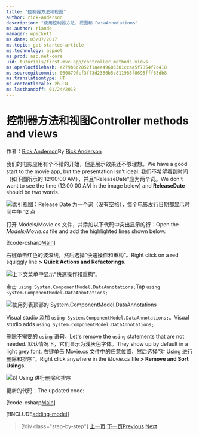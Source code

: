 ```yaml
---
title: "控制器方法和视图"
author: rick-anderson
description: "使用控制器方法、视图和 DataAnnotations"
ms.author: riande
manager: wpickett
ms.date: 03/07/2017
ms.topic: get-started-article
ms.technology: aspnet
ms.prod: asp.net-core
uid: tutorials/first-mvc-app/controller-methods-views
ms.openlocfilehash: e279b6c2852f1aea49685381ccaa5f7854f7c418
ms.sourcegitcommit: 060879fcf3f73d2366b5c811986f8695fff65db8
ms.translationtype: HT
ms.contentlocale: zh-CN
ms.lasthandoff: 01/24/2018
---
```

# <a name="controller-methods-and-views"></a><span data-ttu-id="84dbf-103">控制器方法和视图</span><span class="sxs-lookup"><span data-stu-id="84dbf-103">Controller methods and views</span></span>

<span data-ttu-id="84dbf-104">作者：[Rick Anderson](https://twitter.com/RickAndMSFT)</span><span class="sxs-lookup"><span data-stu-id="84dbf-104">By [Rick Anderson](https://twitter.com/RickAndMSFT)</span></span>

<span data-ttu-id="84dbf-105">我们的电影应用有个不错的开始，但是展示效果还不够理想。</span><span class="sxs-lookup"><span data-stu-id="84dbf-105">We have a good start to the movie app, but the presentation isn't ideal.</span></span> <span data-ttu-id="84dbf-106">我们不希望看到时间（如下图所示的 12:00:00 AM），并且“ReleaseDate”应为两个词。</span><span class="sxs-lookup"><span data-stu-id="84dbf-106">We don't want to see the time (12:00:00 AM in the image below) and **ReleaseDate** should be two words.</span></span>

![索引视图：Release Date 为一个词（没有空格），每个电影发行日期都显示时间中午 12 点](working-with-sql/_static/m55.png)

<span data-ttu-id="84dbf-108">打开 Models/Movie.cs 文件，并添加以下代码中突出显示的行：</span><span class="sxs-lookup"><span data-stu-id="84dbf-108">Open the *Models/Movie.cs* file and add the highlighted lines shown below:</span></span>

[!code-csharp[Main](start-mvc/sample/MvcMovie/Models/MovieDateWithExtraUsings.cs?name=snippet_1&highlight=13-14)]

<span data-ttu-id="84dbf-109">右键单击红色的波浪线，然后选择“快速操作和重构”。</span><span class="sxs-lookup"><span data-stu-id="84dbf-109">Right click on a red squiggly line **> Quick Actions and Refactorings**.</span></span>

  ![上下文菜单中显示“快速操作和重构”。](controller-methods-views/_static/qa.png)


<span data-ttu-id="84dbf-111">点击 `using System.ComponentModel.DataAnnotations;`</span><span class="sxs-lookup"><span data-stu-id="84dbf-111">Tap `using System.ComponentModel.DataAnnotations;`</span></span>

  ![使用列表顶部的 System.ComponentModel.DataAnnotations](controller-methods-views/_static/da.png)

  <span data-ttu-id="84dbf-113">Visual studio 添加 `using System.ComponentModel.DataAnnotations;`。</span><span class="sxs-lookup"><span data-stu-id="84dbf-113">Visual studio adds `using System.ComponentModel.DataAnnotations;`.</span></span>

<span data-ttu-id="84dbf-114">删除不需要的 `using` 语句。</span><span class="sxs-lookup"><span data-stu-id="84dbf-114">Let's remove the `using` statements that are not needed.</span></span> <span data-ttu-id="84dbf-115">默认情况下，它们显示为浅灰色字体。</span><span class="sxs-lookup"><span data-stu-id="84dbf-115">They show up by default in a light grey font.</span></span> <span data-ttu-id="84dbf-116">右键单击 Movie.cs 文件中的任意位置，然后选择“对 Using 进行删除和排序”。</span><span class="sxs-lookup"><span data-stu-id="84dbf-116">Right click anywhere in the *Movie.cs* file **> Remove and Sort Usings**.</span></span>

![对 Using 进行删除和排序](controller-methods-views/_static/rm.png)

<span data-ttu-id="84dbf-118">更新的代码：</span><span class="sxs-lookup"><span data-stu-id="84dbf-118">The updated code:</span></span>

[!code-csharp[Main](./start-mvc/sample/MvcMovie/Models/MovieDate.cs?name=snippet_1)]

<!-- include start -->

[!INCLUDE[adding-model](../../includes/mvc-intro/controller-methods-views.md)]

>[!div class="step-by-step"]
<span data-ttu-id="84dbf-119">[上一页](working-with-sql.md)
[下一页](search.md)</span><span class="sxs-lookup"><span data-stu-id="84dbf-119">[Previous](working-with-sql.md)
[Next](search.md)</span></span>  
